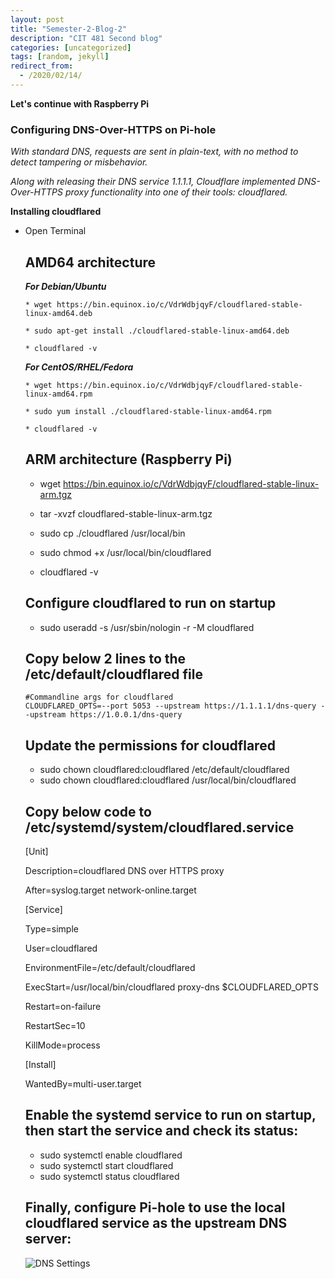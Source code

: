 ```yaml
---
layout: post
title: "Semester-2-Blog-2"
description: "CIT 481 Second blog"
categories: [uncategorized]
tags: [random, jekyll]
redirect_from:
  - /2020/02/14/
---
```

__Let's continue with Raspberry Pi__

### Configuring DNS-Over-HTTPS on Pi-hole

*With standard DNS, requests are sent in plain-text, with no method to detect tampering or misbehavior.*

*Along with releasing their DNS service 1.1.1.1, Cloudflare implemented DNS-Over-HTTPS proxy functionality into one of their tools: cloudflared.*

__Installing cloudflared__

  * Open Terminal

    ## AMD64 architecture

      ***For Debian/Ubuntu***

        * wget https://bin.equinox.io/c/VdrWdbjqyF/cloudflared-stable-linux-amd64.deb

        * sudo apt-get install ./cloudflared-stable-linux-amd64.deb
      
        * cloudflared -v

      ***For CentOS/RHEL/Fedora***

        * wget https://bin.equinox.io/c/VdrWdbjqyF/cloudflared-stable-linux-amd64.rpm

        * sudo yum install ./cloudflared-stable-linux-amd64.rpm

        * cloudflared -v
    ## ARM architecture (Raspberry Pi)

      * wget https://bin.equinox.io/c/VdrWdbjqyF/cloudflared-stable-linux-arm.tgz

      * tar -xvzf cloudflared-stable-linux-arm.tgz

      * sudo cp ./cloudflared /usr/local/bin

      * sudo chmod +x /usr/local/bin/cloudflared

      * cloudflared -v

    ## Configure cloudflared to run on startup

      * sudo useradd -s /usr/sbin/nologin -r -M cloudflared

      ## Copy below 2 lines to the /etc/default/cloudflared file

        #Commandline args for cloudflared
        CLOUDFLARED_OPTS=--port 5053 --upstream https://1.1.1.1/dns-query --upstream https://1.0.0.1/dns-query
    
    ## Update the permissions for cloudflared

      * sudo chown cloudflared:cloudflared /etc/default/cloudflared
      * sudo chown cloudflared:cloudflared /usr/local/bin/cloudflared

    ## Copy below code to /etc/systemd/system/cloudflared.service

      [Unit]

      Description=cloudflared DNS over HTTPS proxy

      After=syslog.target network-online.target


      [Service]

      Type=simple

      User=cloudflared

      EnvironmentFile=/etc/default/cloudflared

      ExecStart=/usr/local/bin/cloudflared proxy-dns $CLOUDFLARED_OPTS

      Restart=on-failure

      RestartSec=10

      KillMode=process


      [Install]

      WantedBy=multi-user.target

    ## Enable the systemd service to run on startup, then start the service and check its status:

      * sudo systemctl enable cloudflared
      * sudo systemctl start cloudflared
      * sudo systemctl status cloudflared  

    ## Finally, configure Pi-hole to use the local cloudflared service as the upstream DNS server:

      ![DNS Settings ](https://mm248124.github.io/Blogs/assets/images/screenshots/pi_hole_dns.jpg)  

